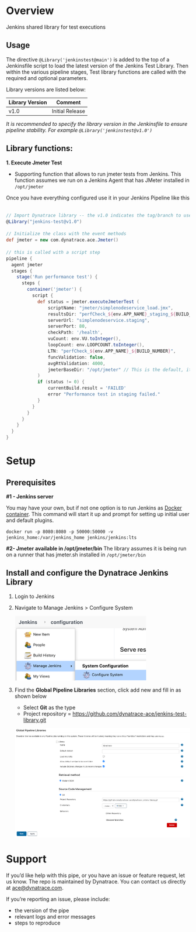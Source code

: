 # Overview

Jenkins shared library for test executions

## Usage

The directive `@Library('jenkinstest@main')` is added to the top of a Jenkinsfile script to load the latest version of the Jenkins Test Library. Then within the various pipeline stages, Test library functions are called with the required and optional parameters.

Library versions are listed below:  

| Library Version | Comment |
| --------------- | ------- |
| v1.0 | Initial Release |


*It is recommended to specify the library version in the Jenkinsfile to ensure pipeline stability. For example `@Library('jenkinstest@v1.0')`*

## Library functions:

**1. Execute Jmeter Test**
  * Supporting function that allows to run jmeter tests from Jenkins. This function assumes we run on a Jenkins Agent that has JMeter installed in `/opt/jmeter`

Once you have everything configured use it in your Jenkins Pipeline like this

```groovy

// Import Dynatrace library -- the v1.0 indicates the tag/branch to use.
@Library("jenkins-test@v1.0")

// Initialize the class with the event methods
def jmeter = new com.dynatrace.ace.Jmeter()

// this is called with a script step
pipeline {
  agent jmeter
  stages {
    stage('Run performance test') {
      steps {
        container('jmeter') {
          script {
            def status = jmeter.executeJmeterTest ( 
                scriptName: "jmeter/simplenodeservice_load.jmx",
                resultsDir: "perfCheck_${env.APP_NAME}_staging_${BUILD_NUMBER}",
                serverUrl: "simplenodeservice.staging", 
                serverPort: 80,
                checkPath: '/health',
                vuCount: env.VU.toInteger(),
                loopCount: env.LOOPCOUNT.toInteger(),
                LTN: "perfCheck_${env.APP_NAME}_${BUILD_NUMBER}",
                funcValidation: false,
                avgRtValidation: 4000,
                jmeterBaseDir: "/opt/jmeter" // This is the default, it can be overwritten by changing this variable
            )
            if (status != 0) {
                currentBuild.result = 'FAILED'
                error "Performance test in staging failed."
            }
          }
        }
      }
    }
  }
}

```

# Setup

## Prerequisites

**#1 - Jenkins server**  

You may have your own, but if not one option is to run Jenkins as [Docker container](https://github.com/jenkinsci/docker/blob/master/README.md).  This command will start it up and prompt for setting up initial user and default plugins.
```
docker run -p 8080:8080 -p 50000:50000 -v jenkins_home:/var/jenkins_home jenkins/jenkins:lts
```

**#2- Jmeter available in /opt/jmeter/bin**
The library assumes it is being run on a runner that has jmeter.sh installed in `/opt/jmeter/bin`

## Install and configure the Dynatrace Jenkins Library

1. Login to Jenkins 
1. Navigate to Manage Jenkins > Configure System

    ![](./images/config-menu.png)

1. Find the **Global Pipeline Libraries** section, click add new and fill in as shown below

    * Select **Git** as the type
    * Project repository = https://github.com/dynatrace-ace/jenkins-test-library.git

    ![](./images/config-lib.png)

# Support

If you’d like help with this pipe, or you have an issue or feature request, let us know. The repo is maintained by Dynatrace. You can contact us directly at ace@dynatrace.com.

If you’re reporting an issue, please include:

* the version of the pipe
* relevant logs and error messages
* steps to reproduce
